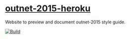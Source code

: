 # [outnet-2015-heroku](http://preston-nap.herokuapp.com)
Website to preview and document outnet-2015 style guide.

[![Build](https://travis-ci.org/NET-A-PORTER/preston.svg)](https://travis-ci.org/NET-A-PORTER/preston)

